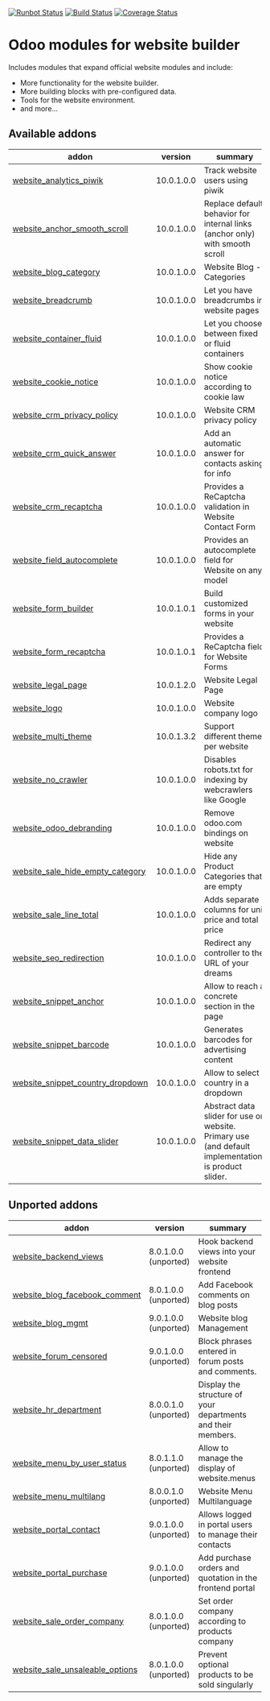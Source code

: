[![Runbot Status](https://runbot.odoo-community.org/runbot/badge/flat/186/10.0.svg)](https://runbot.odoo-community.org/runbot/repo/github-com-oca-website-186)
[![Build Status](https://travis-ci.org/OCA/website.svg?branch=10.0)](https://travis-ci.org/OCA/website)
[![Coverage Status](https://codecov.io/gh/OCA/website/branch/10.0/graph/badge.svg)](https://codecov.io/gh/OCA/website)

Odoo modules for website builder
================================

Includes modules that expand official website modules and include:

* More functionality for the website builder.
* More building blocks with pre-configured data.
* Tools for the website environment.
* and more...

[//]: # (addons)

Available addons
----------------
addon | version | summary
--- | --- | ---
[website_analytics_piwik](website_analytics_piwik/) | 10.0.1.0.0 | Track website users using piwik
[website_anchor_smooth_scroll](website_anchor_smooth_scroll/) | 10.0.1.0.0 | Replace default behavior for internal links (anchor only) with smooth scroll
[website_blog_category](website_blog_category/) | 10.0.1.0.0 | Website Blog - Categories
[website_breadcrumb](website_breadcrumb/) | 10.0.1.0.0 | Let you have breadcrumbs in website pages
[website_container_fluid](website_container_fluid/) | 10.0.1.0.0 | Let you choose between fixed or fluid containers
[website_cookie_notice](website_cookie_notice/) | 10.0.1.0.0 | Show cookie notice according to cookie law
[website_crm_privacy_policy](website_crm_privacy_policy/) | 10.0.1.0.0 | Website CRM privacy policy
[website_crm_quick_answer](website_crm_quick_answer/) | 10.0.1.0.0 | Add an automatic answer for contacts asking for info
[website_crm_recaptcha](website_crm_recaptcha/) | 10.0.1.0.0 | Provides a ReCaptcha validation in Website Contact Form
[website_field_autocomplete](website_field_autocomplete/) | 10.0.1.0.0 | Provides an autocomplete field for Website on any model
[website_form_builder](website_form_builder/) | 10.0.1.0.1 | Build customized forms in your website
[website_form_recaptcha](website_form_recaptcha/) | 10.0.1.0.1 | Provides a ReCaptcha field for Website Forms
[website_legal_page](website_legal_page/) | 10.0.1.2.0 | Website Legal Page
[website_logo](website_logo/) | 10.0.1.0.0 | Website company logo
[website_multi_theme](website_multi_theme/) | 10.0.1.3.2 | Support different theme per website
[website_no_crawler](website_no_crawler/) | 10.0.1.0.0 | Disables robots.txt for indexing by webcrawlers like Google
[website_odoo_debranding](website_odoo_debranding/) | 10.0.1.0.0 | Remove odoo.com bindings on website
[website_sale_hide_empty_category](website_sale_hide_empty_category/) | 10.0.1.0.0 | Hide any Product Categories that are empty
[website_sale_line_total](website_sale_line_total/) | 10.0.1.0.0 | Adds separate columns for unit price and total price
[website_seo_redirection](website_seo_redirection/) | 10.0.1.0.0 | Redirect any controller to the URL of your dreams
[website_snippet_anchor](website_snippet_anchor/) | 10.0.1.0.0 | Allow to reach a concrete section in the page
[website_snippet_barcode](website_snippet_barcode/) | 10.0.1.0.0 | Generates barcodes for advertising content
[website_snippet_country_dropdown](website_snippet_country_dropdown/) | 10.0.1.0.0 | Allow to select country in a dropdown
[website_snippet_data_slider](website_snippet_data_slider/) | 10.0.1.0.0 | Abstract data slider for use on website. Primary use (and default implementation) is product slider.


Unported addons
---------------
addon | version | summary
--- | --- | ---
[website_backend_views](website_backend_views/) | 8.0.1.0.0 (unported) | Hook backend views into your website frontend
[website_blog_facebook_comment](website_blog_facebook_comment/) | 8.0.1.0.0 (unported) | Add Facebook comments on blog posts
[website_blog_mgmt](website_blog_mgmt/) | 9.0.1.0.0 (unported) | Website blog Management
[website_forum_censored](website_forum_censored/) | 9.0.1.0.0 (unported) | Block phrases entered in forum posts and comments.
[website_hr_department](website_hr_department/) | 8.0.0.1.0 (unported) | Display the structure of your departments and their members.
[website_menu_by_user_status](website_menu_by_user_status/) | 8.0.1.1.0 (unported) | Allow to manage the display of website.menus
[website_menu_multilang](website_menu_multilang/) | 8.0.0.1.0 (unported) | Website Menu Multilanguage
[website_portal_contact](website_portal_contact/) | 9.0.1.0.0 (unported) | Allows logged in portal users to manage their contacts
[website_portal_purchase](website_portal_purchase/) | 9.0.1.0.0 (unported) | Add purchase orders and quotation in the frontend portal
[website_sale_order_company](website_sale_order_company/) | 8.0.1.0.0 (unported) | Set order company according to products company
[website_sale_unsaleable_options](website_sale_unsaleable_options/) | 8.0.1.0.0 (unported) | Prevent optional products to be sold singularly

[//]: # (end addons)

